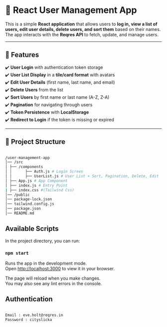 # 🚀 React User Management App

This is a simple **React application** that allows users to **log in, view a list of users, edit user details, delete users, and sort them** based on their names. The app interacts with the **Reqres API** to fetch, update, and manage users.

---

## 📌 Features

✔️ **User Login** with authentication token storage  
✔️ **User List Display** in a **tile/card format** with avatars  
✔️ **Edit User Details** (first name, last name, and email)  
✔️ **Delete Users** from the list  
✔️ **Sort Users** by first name or last name (A-Z, Z-A)  
✔️ **Pagination** for navigating through users  
✔️ **Token Persistence** with **LocalStorage**  
✔️ **Redirect to Login** if the token is missing or expired

---

## 📂 Project Structure

```sh

/user-management-app 
│── /src
│ ├── /components 
│ │      ├── Auth.js # Login Screen 
│ │      ├── UserList.js # User List + Sort, Pagination, Delete, Edit 
│ ├── App.js # App Component 
│ ├── index.js # Entry Point
| ├── index.css #(Tailwind Css)
│── /public 
│── package-lock.json 
│── tailwind.config.js
│── package.json 
│── README.md

```

## Available Scripts

In the project directory, you can run:

### `npm start`

Runs the app in the development mode.\
Open [http://localhost:3000](http://localhost:3000) to view it in your browser.

The page will reload when you make changes.\
You may also see any lint errors in the console.

## Authentication 

```sh

Email : eve.holt@reqres.in
Password : cityslicka

```